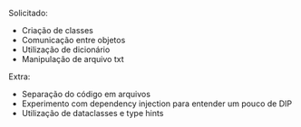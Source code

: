 Solicitado:
- Criação de classes
- Comunicação entre objetos
- Utilização de dicionário
- Manipulação de arquivo txt

Extra:
- Separação do código em arquivos
- Experimento com dependency injection para entender um pouco de DIP
- Utilização de dataclasses e type hints
